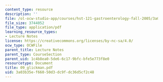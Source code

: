 ```yaml
---
content_type: resource
description: ''
file: /ol-ocw-studio-app/courses/hst-121-gastroenterology-fall-2005/3a03b35ef66050d3dc9fdc36d5cf2c48_09_glickman.pdf
file_size: 3744052
file_type: application/pdf
learning_resource_types:
- Lecture Notes
license: https://creativecommons.org/licenses/by-nc-sa/4.0/
ocw_type: OCWFile
parent_title: Lecture Notes
parent_type: CourseSection
parent_uid: 1c4b8ea0-5de6-6c17-9bfc-bfe5e773f8e0
resourcetype: Document
title: 09_glickman.pdf
uid: 3a03b35e-f660-50d3-dc9f-dc36d5cf2c48
---
```

